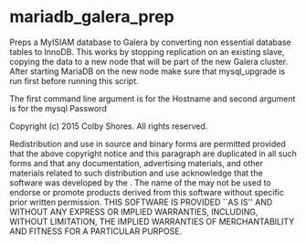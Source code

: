 # mariadb_galera_prep
Preps a MyISIAM database to Galera by converting non essential database tables to InnoDB.
This works by stopping replication on an existing slave, copying the data to a new node that will be part of the new Galera cluster.
After starting MariaDB on the new node make sure that mysql_upgrade is run first before running this script.

The first command line argument is for the Hostname and second argument is for the mysql Password


Copyright (c) 2015 Colby Shores. All rights reserved.

Redistribution and use in source and binary forms are permitted provided that the above copyright notice and this paragraph are duplicated in all such forms and that any documentation, advertising materials, and other materials related to such distribution and use acknowledge that the software was developed by the . The name of the may not be used to endorse or promote products derived from this software without specific prior written permission. THIS SOFTWARE IS PROVIDED ``AS IS'' AND WITHOUT ANY EXPRESS OR IMPLIED WARRANTIES, INCLUDING, WITHOUT LIMITATION, THE IMPLIED WARRANTIES OF MERCHANTABILITY AND FITNESS FOR A PARTICULAR PURPOSE.
